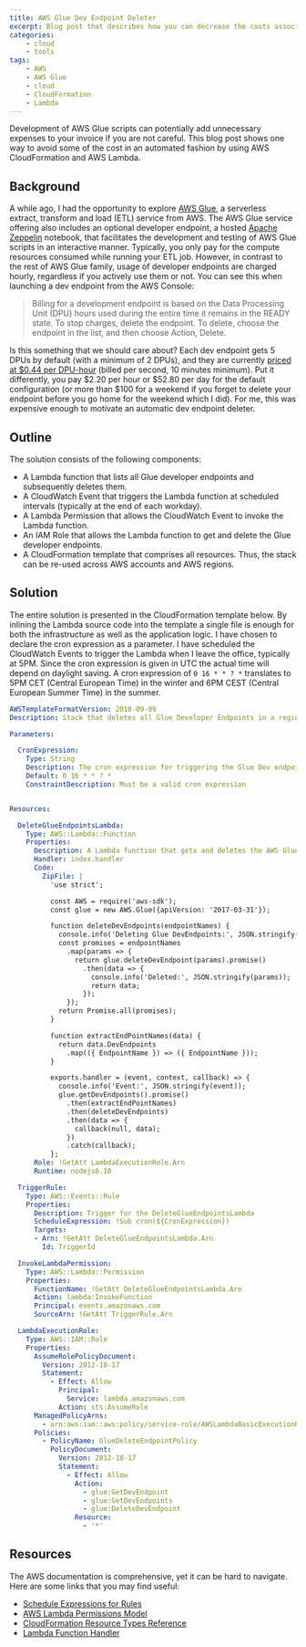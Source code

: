 ```yaml
---
title: AWS Glue Dev Endpoint Deleter
excerpt: Blog post that describes how you can decrease the costs associated with AWS Glue developer endpoint by implementing an AWS Lambda function that deletes them on a scheduled interval.
categories:
    - cloud
    - tools
tags: 
    - AWS
    - AWS Glue
    - cloud
    - CloudFormation
    - Lambda
---
```



Development of AWS Glue scripts can potentially add unnecessary expenses to your invoice if you are not careful. This blog post shows one way to avoid some of the cost in an automated fashion by using AWS CloudFormation and AWS Lambda.

## Background

A while ago, I had the opportunity to explore [AWS Glue](https://aws.amazon.com/glue/), a serverless extract, transform and load (ETL) service from AWS. The AWS Glue service offering also includes an optional developer endpoint, a hosted [Apache Zeppelin](https://zeppelin.apache.org/) notebook, that facilitates the development and testing of AWS Glue scripts in an interactive manner. Typically, you only pay for the compute resources consumed while running your ETL job. However, in contrast to the rest of AWS Glue family, usage of developer endpoints are charged hourly, regardless if you actively use them or not. You can see this when launching a dev endpoint from the AWS Console:

> Billing for a development endpoint is based on the Data Processing Unit (DPU) hours used during the entire time it remains in the READY state. To stop charges, delete the endpoint. To delete, choose the endpoint in the list, and then choose Action, Delete.

Is this something that we should care about? Each dev endpoint gets 5 DPUs by default (with a minimum of 2 DPUs), and they are currently [priced at $0.44 per DPU-hour](https://aws.amazon.com/glue/pricing/) (billed per second, 10 minutes minimum). Put it differently, you pay $2.20 per hour or $52.80 per day for the default configuration (or more than $100 for a weekend if you forget to delete your endpoint before you go home for the weekend which I did). For me, this was expensive enough to motivate an automatic dev endpoint deleter.

## Outline

The solution consists of the following components:

*   A Lambda function that lists all Glue developer endpoints and subsequently deletes them.
*   A CloudWatch Event that triggers the Lambda function at scheduled intervals (typically at the end of each workday).
*   A Lambda Permission that allows the CloudWatch Event to invoke the Lambda function.
*   An IAM Role that allows the Lambda function to get and delete the Glue developer endpoints.
*   A CloudFormation template that comprises all resources. Thus, the stack can be re-used across AWS accounts and AWS regions.

## Solution

The entire solution is presented in the CloudFormation template below. By inlining the Lambda source code into the template a single file is enough for both the infrastructure as well as the application logic. I have chosen to declare the cron expression as a parameter. I have scheduled the CloudWatch Events to trigger the Lambda when I leave the office, typically at 5PM. Since the cron expression is given in UTC the actual time will depend on daylight saving. A cron expression of `0 16 * * ? *` translates to 5PM CET (Central European Time) in the winter and 6PM CEST (Central European Summer Time) in the summer.

```yaml
AWSTemplateFormatVersion: 2010-09-09
Description: Stack that deletes all Glue Developer Endpoints in a region

Parameters:

  CronExpression:
    Type: String
    Description: The cron expression for triggering the Glue Dev endpoint deletion (in UTC)
    Default: 0 16 * * ? *
    ConstraintDescription: Must be a valid cron expression


Resources:

  DeleteGlueEndpointsLambda:
    Type: AWS::Lambda::Function
    Properties:
      Description: A Lambda function that gets and deletes the AWS Glue Dev endpoints
      Handler: index.handler
      Code:
        ZipFile: |
          'use strict';

          const AWS = require('aws-sdk');
          const glue = new AWS.Glue({apiVersion: '2017-03-31'});

          function deleteDevEndpoints(endpointNames) {
            console.info('Deleting Glue DevEndpoints:', JSON.stringify(endpointNames));
            const promises = endpointNames
              .map(params => {
                return glue.deleteDevEndpoint(params).promise()
                  .then(data => {
                    console.info('Deleted:', JSON.stringify(params));
                    return data;
                  });
              });
            return Promise.all(promises);
          }

          function extractEndPointNames(data) {
            return data.DevEndpoints
              .map(({ EndpointName }) => ({ EndpointName }));
          }

          exports.handler = (event, context, callback) => {
            console.info('Event:', JSON.stringify(event));
            glue.getDevEndpoints().promise()
              .then(extractEndPointNames)
              .then(deleteDevEndpoints)
              .then(data => {
                callback(null, data);
              })
              .catch(callback);
          };
      Role: !GetAtt LambdaExecutionRole.Arn
      Runtime: nodejs6.10

  TriggerRule:
    Type: AWS::Events::Rule
    Properties:
      Description: Trigger for the DeleteGlueEndpointsLambda
      ScheduleExpression: !Sub cron(${CronExpression})
      Targets:
      - Arn: !GetAtt DeleteGlueEndpointsLambda.Arn
        Id: TriggerId

  InvokeLambdaPermission:
    Type: AWS::Lambda::Permission
    Properties:
      FunctionName: !GetAtt DeleteGlueEndpointsLambda.Arn
      Action: lambda:InvokeFunction
      Principal: events.amazonaws.com
      SourceArn: !GetAtt TriggerRule.Arn

  LambdaExecutionRole:
    Type: AWS::IAM::Role
    Properties:
      AssumeRolePolicyDocument:
        Version: 2012-10-17
        Statement:
          - Effect: Allow
            Principal:
              Service: lambda.amazonaws.com
            Action: sts:AssumeRole
      ManagedPolicyArns:
        - arn:aws:iam::aws:policy/service-role/AWSLambdaBasicExecutionRole
      Policies:
        - PolicyName: GlueDeleteEndpointPolicy
          PolicyDocument:
            Version: 2012-10-17
            Statement:
              - Effect: Allow
                Action:
                  - glue:GetDevEndpoint
                  - glue:GetDevEndpoints
                  - glue:DeleteDevEndpoint
                Resource:
                  - '*'
```

## Resources

The AWS documentation is comprehensive, yet it can be hard to navigate. Here are some links that you may find useful:

*   [Schedule Expressions for Rules](https://docs.aws.amazon.com/AmazonCloudWatch/latest/events/ScheduledEvents.html)
*   [AWS Lambda Permissions Model](https://docs.aws.amazon.com/lambda/latest/dg/intro-permission-model.html)
*   [CloudFormation Resource Types Reference](https://docs.aws.amazon.com/AWSCloudFormation/latest/UserGuide/aws-template-resource-type-ref.html)
*   [Lambda Function Handler](https://docs.aws.amazon.com/lambda/latest/dg/nodejs-prog-model-handler.html)